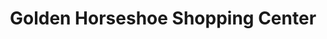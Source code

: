 ---
title: "Golden Horseshoe Shopping Center"
url: /scarsdale/golden-horseshoe-shopping-center/
shop: mall
---